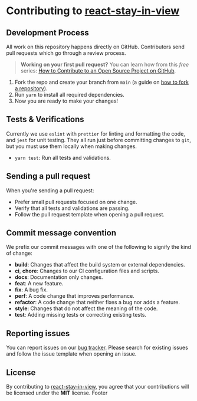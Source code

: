 # Contributing to [react-stay-in-view](https://github.com/vdmrgv/react-stay-in-view)

## Development Process
All work on this repository happens directly on GitHub. Contributors send pull requests which go through a review process.

> **Working on your first pull request?** You can learn how from this *free* series: [How to Contribute to an Open Source Project on GitHub](https://kcd.im/pull-request).
1. Fork the repo and create your branch from `main` (a guide on [how to fork a repository](https://help.github.com/articles/fork-a-repo/)).
2. Run `yarn` to install all required dependencies.
3. Now you are ready to make your changes!
## Tests & Verifications
Currently we use `eslint` with `prettier` for linting and formatting the code, and `jest` for unit testing. They all run just before committing changes to `git`, but you must use them locally when making changes.

* `yarn test`: Run all tests and validations.
<!-- * `yarn validate:eslint`: Run `eslint`. -->
<!-- * `yarn validate:eslint --fix`: Run `eslint` and automatically fix issues. This is useful for correcting code formatting. -->

## Sending a pull request
When you're sending a pull request:

* Prefer small pull requests focused on one change.
* Verify that all tests and validations are passing.
* Follow the pull request template when opening a pull request.

## Commit message convention
We prefix our commit messages with one of the following to signify the kind of change:

* **build**: Changes that affect the build system or external dependencies.
* **ci**, **chore**: Changes to our CI configuration files and scripts.
* **docs**: Documentation only changes.
* **feat**: A new feature.
* **fix**: A bug fix.
* **perf**: A code change that improves performance.
* **refactor**: A code change that neither fixes a bug nor adds a feature.
* **style**: Changes that do not affect the meaning of the code.
* **test**: Adding missing tests or correcting existing tests.

## Reporting issues
You can report issues on our [bug tracker](https://github.com/vdmrgv/react-stay-in-view/issues). Please search for existing issues and follow the issue template when opening an issue.

## License
By contributing to [react-stay-in-view](https://github.com/vdmrgv/react-stay-in-view), you agree that your contributions will be licensed under the **MIT** license.
Footer
